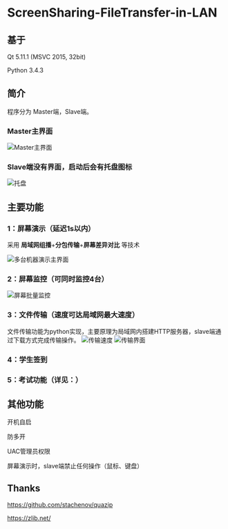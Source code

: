 # ScreenSharing-FileTransfer-in-LAN
## 基于

Qt 5.11.1 (MSVC 2015, 32bit)

Python 3.4.3

## 简介

程序分为 Master端，Slave端。

### Master主界面
![Master主界面](https://github.com/CrankZ/ScreenSharing-FileTransfer-in-LAN/blob/master/screenshot/Master%E4%B8%BB%E7%95%8C%E9%9D%A2.jpg)

### Slave端没有界面，启动后会有托盘图标
![托盘](https://github.com/CrankZ/ScreenSharing-FileTransfer-in-LAN/blob/master/screenshot/%E6%89%98%E7%9B%98.jpg)

## 主要功能

### 1：屏幕演示（延迟1s以内）

采用 **局域网组播**+**分包传输**+**屏幕差异对比** 等技术

![多台机器演示主界面](https://github.com/CrankZ/ScreenSharing-FileTransfer-in-LAN/blob/master/screenshot/%E5%A4%9A%E5%8F%B0%E6%9C%BA%E5%99%A8%E6%BC%94%E7%A4%BA.jpg)

### 2：屏幕监控（可同时监控4台）
![屏幕批量监控](https://github.com/CrankZ/ScreenSharing-FileTransfer-in-LAN/blob/master/screenshot/%E5%B1%8F%E5%B9%95%E6%89%B9%E9%87%8F%E7%9B%91%E6%8E%A7.jpg)

### 3：文件传输（速度可达局域网最大速度）

文件传输功能为python实现，主要原理为局域网内搭建HTTP服务器，slave端通过下载方式完成传输操作。
![传输速度](https://github.com/CrankZ/ScreenSharing-FileTransfer-in-LAN/blob/master/screenshot/%E6%96%87%E4%BB%B6%E4%BC%A0%E8%BE%93%E9%80%9F%E5%BA%A6.jpg)
![传输界面](https://github.com/CrankZ/ScreenSharing-FileTransfer-in-LAN/blob/master/screenshot/%E6%96%87%E4%BB%B6%E4%BC%A0%E8%BE%93.jpg)

### 4：学生签到

### 5：考试功能（详见：）

## 其他功能

开机自启

防多开

UAC管理员权限

屏幕演示时，slave端禁止任何操作（鼠标、键盘）

## Thanks

https://github.com/stachenov/quazip

https://zlib.net/

